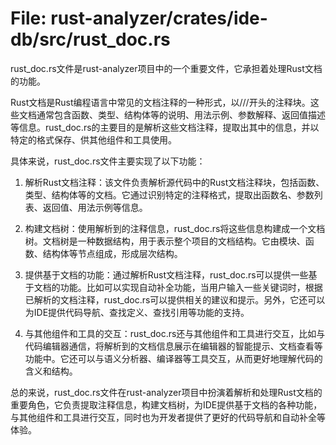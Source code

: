 # File: rust-analyzer/crates/ide-db/src/rust_doc.rs

rust_doc.rs文件是rust-analyzer项目中的一个重要文件，它承担着处理Rust文档的功能。

Rust文档是Rust编程语言中常见的文档注释的一种形式，以///开头的注释块。这些文档通常包含函数、类型、结构体等的说明、用法示例、参数解释、返回值描述等信息。rust_doc.rs的主要目的是解析这些文档注释，提取出其中的信息，并以特定的格式保存、供其他组件和工具使用。

具体来说，rust_doc.rs文件主要实现了以下功能：

1. 解析Rust文档注释：该文件负责解析源代码中的Rust文档注释块，包括函数、类型、结构体等的文档。它通过识别特定的注释格式，提取出函数名、参数列表、返回值、用法示例等信息。

2. 构建文档树：使用解析到的注释信息，rust_doc.rs将这些信息构建成一个文档树。文档树是一种数据结构，用于表示整个项目的文档结构。它由模块、函数、结构体等节点组成，形成层次结构。

3. 提供基于文档的功能：通过解析Rust文档注释，rust_doc.rs可以提供一些基于文档的功能。比如可以实现自动补全功能，当用户输入一些关键词时，根据已解析的文档注释，rust_doc.rs可以提供相关的建议和提示。另外，它还可以为IDE提供代码导航、查找定义、查找引用等功能的支持。

4. 与其他组件和工具的交互：rust_doc.rs还与其他组件和工具进行交互，比如与代码编辑器通信，将解析到的文档信息展示在编辑器的智能提示、文档查看等功能中。它还可以与语义分析器、编译器等工具交互，从而更好地理解代码的含义和结构。

总的来说，rust_doc.rs文件在rust-analyzer项目中扮演着解析和处理Rust文档的重要角色，它负责提取注释信息，构建文档树，为IDE提供基于文档的各种功能，与其他组件和工具进行交互，同时也为开发者提供了更好的代码导航和自动补全等体验。

